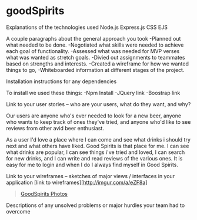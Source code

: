 # goodSpirits

Explanations of the technologies used
Node.js
Express.js
CSS
EJS

A couple paragraphs about the general approach you took
-Planned out what needed to be done. 
-Negotiated what skills were needed to achieve each goal of functionality.
-Assessed what was needed for MVP verses what was wanted as stretch goals. 
-Divied out assignments to teammates based on strengths and interests.
-Created a wireframe for how we wanted things to go,
-Whiteboarded information at different stages of the project.


Installation instructions for any dependencies

To install we used these things:
-Npm Install
-JQuery link
-Boostrap link

Link to your user stories – who are your users, what do they want, and why?

Our users are anyone who's ever needed to look for a new beer, anyone who wants to keep track of ones they've tried, and anyone who'd like to see reviews from other avid beer enthusiast.

As a user I'd love a place where I can come and see what drinks i should try next and what others have liked. Good Spirits is that place for me.  I can see what drinks are popular, I can see things i've tried and loved, I can search for new drinks, and I can write and read reviews of the various ones. It is easy for me to login and when I do I always find myself in Good Spirits.

Link to your wireframes – sketches of major views / interfaces in your application
[link to wireframes][http://imgur.com/a/eZF8a]

<blockquote class="imgur-embed-pub" lang="en" data-id="a/eZF8a"><a href="//imgur.com/a/eZF8a">GoodSpirits Photos</a></blockquote><script async src="//s.imgur.com/min/embed.js" charset="utf-8"></script>

Descriptions of any unsolved problems or major hurdles your team had to overcome
